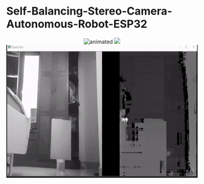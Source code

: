 
# Self-Balancing-Stereo-Camera-Autonomous-Robot-ESP32

<p align="center">
  <img src="/Graphics/Robot_Model.gif" alt="animated" width="400" height="600" />
  <img src="/Graphics/Acutual_Photo.png" />
  <img src="/Graphics/StereoDemo_hi.gif" alt="animated" width="1000" height="350"/>

